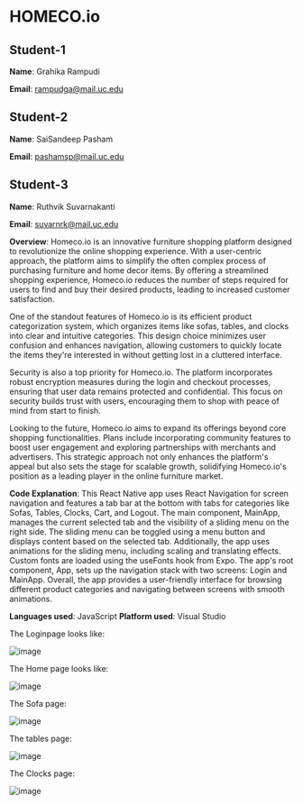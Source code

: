 


# HOMECO.io



## Student-1

**Name**: Grahika Rampudi

**Email**: rampudga@mail.uc.edu
## Student-2

**Name**: SaiSandeep Pasham

**Email**: pashamsp@mail.uc.edu
## Student-3

**Name**: Ruthvik Suvarnakanti

**Email**: suvarnrk@mail.uc.edu



**Overview**: Homeco.io is an innovative furniture shopping platform designed to revolutionize the online shopping experience. With a user-centric approach, the platform aims to simplify the often complex process of purchasing furniture and home decor items. By offering a streamlined shopping experience, Homeco.io reduces the number of steps required for users to find and buy their desired products, leading to increased customer satisfaction.

One of the standout features of Homeco.io is its efficient product categorization system, which organizes items like sofas, tables, and clocks into clear and intuitive categories. This design choice minimizes user confusion and enhances navigation, allowing customers to quickly locate the items they're interested in without getting lost in a cluttered interface.

Security is also a top priority for Homeco.io. The platform incorporates robust encryption measures during the login and checkout processes, ensuring that user data remains protected and confidential. This focus on security builds trust with users, encouraging them to shop with peace of mind from start to finish.

Looking to the future, Homeco.io aims to expand its offerings beyond core shopping functionalities. Plans include incorporating community features to boost user engagement and exploring partnerships with merchants and advertisers. This strategic approach not only enhances the platform's appeal but also sets the stage for scalable growth, solidifying Homeco.io's position as a leading player in the online furniture market.

**Code Explanation**:  This React Native app uses React Navigation for screen navigation and features a tab bar at the bottom with tabs for categories like Sofas, Tables, Clocks, Cart, and Logout. The main component, MainApp, manages the current selected tab and the visibility of a sliding menu on the right side. The sliding menu can be toggled using a menu button and displays content based on the selected tab. Additionally, the app uses animations for the sliding menu, including scaling and translating effects. Custom fonts are loaded using the useFonts hook from Expo. The app's root component, App, sets up the navigation stack with two screens: Login and MainApp. Overall, the app provides a user-friendly interface for browsing different product categories and navigating between screens with smooth animations.

**Languages used**: JavaScript
**Platform used**: Visual Studio

The Loginpage looks like:

![image](login.png)

The Home page looks like:

![image](home.png)

The Sofa page:

![image](sofa.png)

The tables page:

![image](tables.png)

The Clocks page:

![image](clocks.png)
